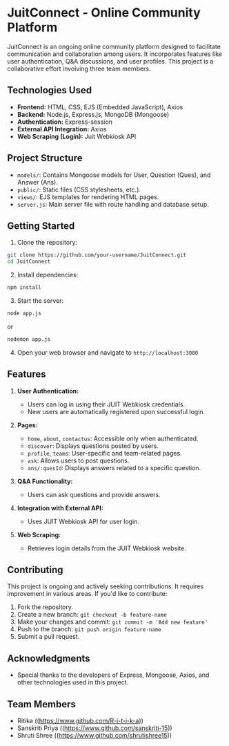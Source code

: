 # JuitConnect - Online Community Platform

JuitConnect is an ongoing online community platform designed to facilitate communication and collaboration among users. It incorporates features like user authentication, Q&A discussions, and user profiles. This project is a collaborative effort involving three team members.

## Technologies Used

- **Frontend:** HTML, CSS, EJS (Embedded JavaScript), Axios
- **Backend:** Node.js, Express.js, MongoDB (Mongoose)
- **Authentication:** Express-session
- **External API Integration:** Axios
- **Web Scraping (Login):** Juit Webkiosk API

## Project Structure

- `models/`: Contains Mongoose models for User, Question (Ques), and Answer (Ans).
- `public/`: Static files (CSS stylesheets, etc.).
- `views/`: EJS templates for rendering HTML pages.
- `server.js`: Main server file with route handling and database setup.

## Getting Started

1. Clone the repository:

```bash
git clone https://github.com/your-username/JuitConnect.git
cd JuitConnect
```

2. Install dependencies:

```bash
npm install
```

3. Start the server:

```bash
node app.js
```
or
```bash
nodemon app.js
```


4. Open your web browser and navigate to `http://localhost:3000`

## Features

1. **User Authentication:**
   - Users can log in using their JUIT Webkiosk credentials.
   - New users are automatically registered upon successful login.

2. **Pages:**
   - `home`, `about`, `contactus`: Accessible only when authenticated.
   - `discover`: Displays questions posted by users.
   - `profile`, `teams`: User-specific and team-related pages.
   - `ask`: Allows users to post questions.
   - `ans/:quesId`: Displays answers related to a specific question.

3. **Q&A Functionality:**
   - Users can ask questions and provide answers.

4. **Integration with External API:**
   - Uses JUIT Webkiosk API for user login.

5. **Web Scraping:**
   - Retrieves login details from the JUIT Webkiosk website.

## Contributing

This project is ongoing and actively seeking contributions. It requires improvement in various areas. If you'd like to contribute:

1. Fork the repository.
2. Create a new branch: `git checkout -b feature-name`
3. Make your changes and commit: `git commit -m 'Add new feature'`
4. Push to the branch: `git push origin feature-name`
5. Submit a pull request.

## Acknowledgments

- Special thanks to the developers of Express, Mongoose, Axios, and other technologies used in this project.

## Team Members

- Ritika ((https://www.github.com/R-i-t-i-k-a))
- Sanskriti Priya ((https://www.github.com/sanskriti-15))
- Shruti Shree ((https://www.github.com/shrutishree15))

